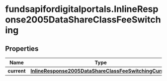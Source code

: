 # fundsapifordigitalportals.InlineResponse2005DataShareClassFeeSwitching

## Properties

Name | Type | Description | Notes
------------ | ------------- | ------------- | -------------
**current** | [**InlineResponse2005DataShareClassFeeSwitchingCurrent**](InlineResponse2005DataShareClassFeeSwitchingCurrent.md) |  | [optional] 


